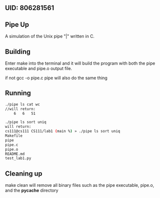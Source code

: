 ## UID: 806281561

## Pipe Up

A simulation of the Unix pipe "|"  written in C.

## Building

Enter make into the terminal and it will build the program with both the pipe executable and pipe.o output file.

if not gcc -o pipe.c pipe will also do the same thing 

## Running

```bash
./pipe ls cat wc 
//will return:
    6   6   51

./pipe ls sort uniq 
will return:
cs111@cs111 CS111/lab1 (main %) » ./pipe ls sort uniq 
Makefile
pipe
pipe.c
pipe.o
README.md
test_lab1.py
```
## Cleaning up

make clean will remove all binary files such as the pipe executable, pipe.o, and the __pycache__ directory